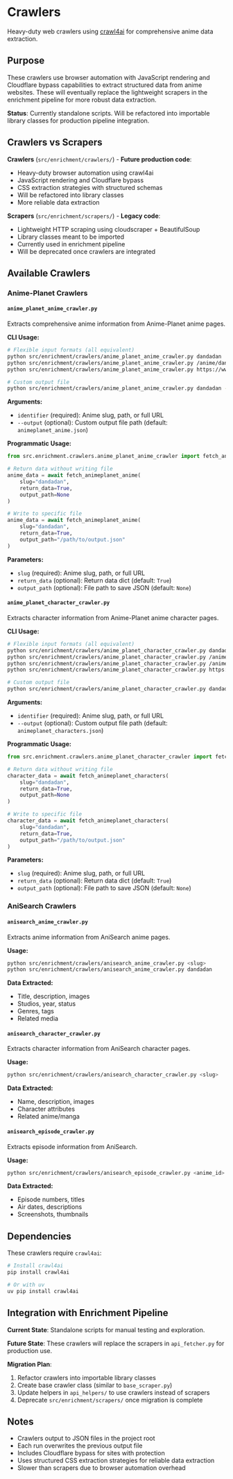 # Crawlers

Heavy-duty web crawlers using [crawl4ai](https://github.com/unclecode/crawl4ai) for comprehensive anime data extraction.

## Purpose

These crawlers use browser automation with JavaScript rendering and Cloudflare bypass capabilities to extract structured data from anime websites. These will eventually replace the lightweight scrapers in the enrichment pipeline for more robust data extraction.

**Status**: Currently standalone scripts. Will be refactored into importable library classes for production pipeline integration.

## Crawlers vs Scrapers

**Crawlers** (`src/enrichment/crawlers/`) - **Future production code**:

- Heavy-duty browser automation using crawl4ai
- JavaScript rendering and Cloudflare bypass
- CSS extraction strategies with structured schemas
- Will be refactored into library classes
- More reliable data extraction

**Scrapers** (`src/enrichment/scrapers/`) - **Legacy code**:

- Lightweight HTTP scraping using cloudscraper + BeautifulSoup
- Library classes meant to be imported
- Currently used in enrichment pipeline
- Will be deprecated once crawlers are integrated

## Available Crawlers

### Anime-Planet Crawlers

#### `anime_planet_anime_crawler.py`

Extracts comprehensive anime information from Anime-Planet anime pages.

**CLI Usage:**

```bash
# Flexible input formats (all equivalent)
python src/enrichment/crawlers/anime_planet_anime_crawler.py dandadan
python src/enrichment/crawlers/anime_planet_anime_crawler.py /anime/dandadan
python src/enrichment/crawlers/anime_planet_anime_crawler.py https://www.anime-planet.com/anime/dandadan

# Custom output file
python src/enrichment/crawlers/anime_planet_anime_crawler.py dandadan --output /path/to/output.json
```

**Arguments:**

- `identifier` (required): Anime slug, path, or full URL
- `--output` (optional): Custom output file path (default: `animeplanet_anime.json`)

**Programmatic Usage:**

```python
from src.enrichment.crawlers.anime_planet_anime_crawler import fetch_animeplanet_anime

# Return data without writing file
anime_data = await fetch_animeplanet_anime(
    slug="dandadan",
    return_data=True,
    output_path=None
)

# Write to specific file
anime_data = await fetch_animeplanet_anime(
    slug="dandadan",
    return_data=True,
    output_path="/path/to/output.json"
)
```

**Parameters:**

- `slug` (required): Anime slug, path, or full URL
- `return_data` (optional): Return data dict (default: `True`)
- `output_path` (optional): File path to save JSON (default: `None`)

#### `anime_planet_character_crawler.py`

Extracts character information from Anime-Planet anime character pages.

**CLI Usage:**

```bash
# Flexible input formats (all equivalent)
python src/enrichment/crawlers/anime_planet_character_crawler.py dandadan
python src/enrichment/crawlers/anime_planet_character_crawler.py /anime/dandadan
python src/enrichment/crawlers/anime_planet_character_crawler.py /anime/dandadan/characters
python src/enrichment/crawlers/anime_planet_character_crawler.py https://www.anime-planet.com/anime/dandadan

# Custom output file
python src/enrichment/crawlers/anime_planet_character_crawler.py dandadan --output /path/to/output.json
```

**Arguments:**

- `identifier` (required): Anime slug, path, or full URL
- `--output` (optional): Custom output file path (default: `animeplanet_characters.json`)

**Programmatic Usage:**

```python
from src.enrichment.crawlers.anime_planet_character_crawler import fetch_animeplanet_characters

# Return data without writing file
character_data = await fetch_animeplanet_characters(
    slug="dandadan",
    return_data=True,
    output_path=None
)

# Write to specific file
character_data = await fetch_animeplanet_characters(
    slug="dandadan",
    return_data=True,
    output_path="/path/to/output.json"
)
```

**Parameters:**

- `slug` (required): Anime slug, path, or full URL
- `return_data` (optional): Return data dict (default: `True`)
- `output_path` (optional): File path to save JSON (default: `None`)

### AniSearch Crawlers

#### `anisearch_anime_crawler.py`

Extracts anime information from AniSearch anime pages.

**Usage:**

```bash
python src/enrichment/crawlers/anisearch_anime_crawler.py <slug>
python src/enrichment/crawlers/anisearch_anime_crawler.py dandadan
```

**Data Extracted:**

- Title, description, images
- Studios, year, status
- Genres, tags
- Related media

#### `anisearch_character_crawler.py`

Extracts character information from AniSearch character pages.

**Usage:**

```bash
python src/enrichment/crawlers/anisearch_character_crawler.py <slug>
```

**Data Extracted:**

- Name, description, images
- Character attributes
- Related anime/manga

#### `anisearch_episode_crawler.py`

Extracts episode information from AniSearch.

**Usage:**

```bash
python src/enrichment/crawlers/anisearch_episode_crawler.py <anime_id>
```

**Data Extracted:**

- Episode numbers, titles
- Air dates, descriptions
- Screenshots, thumbnails

## Dependencies

These crawlers require `crawl4ai`:

```bash
# Install crawl4ai
pip install crawl4ai

# Or with uv
uv pip install crawl4ai
```

## Integration with Enrichment Pipeline

**Current State**: Standalone scripts for manual testing and exploration.

**Future State**: These crawlers will replace the scrapers in `api_fetcher.py` for production use.

**Migration Plan**:

1. Refactor crawlers into importable library classes
2. Create base crawler class (similar to `base_scraper.py`)
3. Update helpers in `api_helpers/` to use crawlers instead of scrapers
4. Deprecate `src/enrichment/scrapers/` once migration is complete

## Notes

- Crawlers output to JSON files in the project root
- Each run overwrites the previous output file
- Includes Cloudflare bypass for sites with protection
- Uses structured CSS extraction strategies for reliable data extraction
- Slower than scrapers due to browser automation overhead
